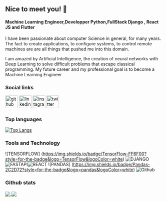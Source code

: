 ## Nice to meet you! 👋

#### Machine Learning Engineer,Developper Python,FullStack Django , React JS and Flutter

I have been passionate about computer Science in general, for many years. The fact
to create applications, to configure systems, to control
remote machines are are all things that pushed me into this
domain.

I am amazed by Artificial Intelligence, the creation of neural networks with Deep Learning to solve difficult problems that escape classical programming.
My future career and my professional goal is to become a Machine Learning Engineer

### Social links

[<img src='https://cdn.jsdelivr.net/npm/simple-icons@3.0.1/icons/github.svg' alt='github' height='40'>](https://github.com/princeGedeon)  [<img src='https://cdn.jsdelivr.net/npm/simple-icons@3.0.1/icons/linkedin.svg' alt='linkedin' height='40'>](https://www.linkedin.com/in/prince-g%C3%A9d%C3%A9on-guedje-488819228/)  [<img src='https://cdn.jsdelivr.net/npm/simple-icons@3.0.1/icons/instagram.svg' alt='instagram' height='40'>](https://www.instagram.com/ged.prince/?hl=fr/)  [<img src='https://cdn.jsdelivr.net/npm/simple-icons@3.0.1/icons/twitter.svg' alt='twitter' height='40'>](https://twitter.com/GedeonGuedje)


### Top languages
[![Top Langs](https://github-readme-stats.vercel.app/api/top-langs/?username=princeGedeon&langs_count=5)](https://github.com/anuraghazra/github-readme-stats)


### Tools and Technology
![TENSORFLOW] (https://img.shields.io/badge/TensorFlow-FF6F00?style=for-the-badge&logo=TensorFlow&logoColor=white)
![DJANGO](https://img.shields.io/badge/Django-092E20?style=for-the-badge&logo=django&logoColor=green
) ![FASTAPI](https://img.shields.io/badge/fastapi-109989?style=for-the-badge&logo=FASTAPI&logoColor=white)![REACT](https://img.shields.io/badge/React-20232A?style=for-the-badge&logo=react&logoColor=61DAFB) ![PANDAS] (https://img.shields.io/badge/Pandas-2C2D72?style=for-the-badge&logo=pandas&logoColor=white) ![Github](https://img.shields.io/badge/github-%23121011.svg?style=for-the-badge&logo=github&logoColor=white)

### Github stats

<a href="https://github-readme-stats.vercel.app/api/?username=princeGedeon&show_icons=true&count_private=true">
  <img align="center" src="https://github-readme-stats.vercel.app/api/?username=princeGedeon&show_icons=true&count_private=true" />
</a>
<a href="https://github-readme-streak-stats.herokuapp.com/?user=princeGedeon">
  <img align="center" src="https://github-readme-streak-stats.herokuapp.com/?user=princeGedeon" />
</a>
